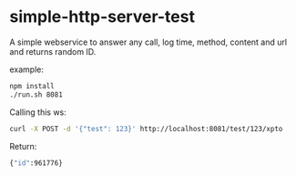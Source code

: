 # simple-http-server-test
A simple webservice to answer any call, log time, method, content and url and returns random ID.

example:

```sh
npm install
./run.sh 8081
```

Calling this ws:
```sh
curl -X POST -d '{"test": 123}' http://localhost:8081/test/123/xpto
```

Return:

```sh
{"id":961776}
```
